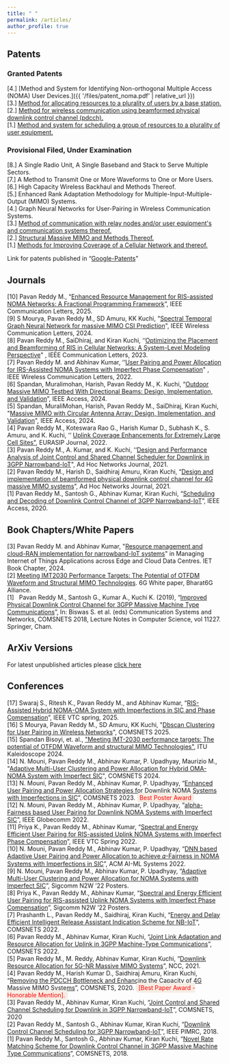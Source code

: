 ```yaml
---
title: " "
permalink: /articles/
author_profile: true
---
```


## Patents


### Granted Patents

[4.] [Method and System for Identifying Non-orthogonal Multiple Access (NOMA) User Devices.]({{ '/files/patent_noma.pdf' | relative_url }})    
[3.] [Method for allocating resources to a plurality of users by a base station.](https://patentscope.wipo.int/search/en/detail.jsf?docId=IN435570265)  
[2.] [Method for wireless communication using beamformed physical downlink control channel (pdcch).](https://patentscope.wipo.int/search/en/detail.jsf?docId=US344958492)  
[1.] [Method and system for scheduling a group of resources to a plurality of user equipment.](https://patentscope.wipo.int/search/en/detail.jsf?docId=IN283945091)  

### Provisional Filed, Under Examination

[8.] A Single Radio Unit, A Single Baseband and Stack to Serve Multiple Sectors.  
[7.] A Method to Transmit One or More Waveforms to One or More Users.  
[6.] High Capacity Wireless Backhaul and Methods Thereof.  
[5.] Enhanced Rank Adaptation Methodology for Multiple-Input-Multiple-Output (MIMO) Systems.  
[4.] Graph Neural Networks for User-Pairing in Wireless Communication Systems.  
[3.] [Method of communication with relay nodes and/or user equipment's and communication systems thereof.](https://patentscope.wipo.int/search/en/detail.jsf?docId=WO2024079751)  
[2.] [Structural Massive MIMO and Methods Thereof.](https://patentscope.wipo.int/search/en/detail.jsf?docId=WO2024224420)  
[1.] [Methods for Improving Coverage of a Cellular Network and thereof.](https://patentscope.wipo.int/search/en/detail.jsf?docId=IN351883114)  

Link for patents published in “[Google-Patents](https://patents.google.com/?inventor=Pavan+Kumar+Reddy+MANNE)”   

## Journals


[10] Pavan Reddy M., “[Enhanced Resource Management for RIS-assisted NOMA Networks: A Fractional Programming Framework](http://doi.org/10.1109/LCOMM.2025.3577767)”, IEEE Communication Letters, 2025.  
[9] S Mourya, Pavan Reddy M., SD Amuru, KK Kuchi, "[Spectral Temporal Graph Neural Network for massive MIMO CSI Prediction](http://doi.org/10.1109/LWC.2024.3372148)", IEEE Wireless Communication Letters, 2024.  
[8] Pavan Reddy M., SaiDhiraj, and Kiran Kuchi, ‘‘[Optimizing the Placement and Beamforming of RIS in Cellular Networks: A System-Level Modeling Perspective](https://doi.org/10.1109/LCOMM.2023.3329135)" , IEEE Communication Letters, 2023.  
[7] Pavan Reddy M. and Abhinav Kumar, ‘‘[User Pairing and Power Allocation for IRS-Assisted NOMA Systems with Imperfect Phase Compensation](https://ieeexplore.ieee.org/iel7/5962382/6065724/09881592.pdf)" , IEEE Wireless Communication Letters, 2022.  
[6] Spandan, Muralimohan, Harish, Pavan Reddy M., K. Kuchi, “[Outdoor Massive MIMO Testbed With Directional Beams: Design, Implementation, and Validation](https://ieeexplore.ieee.org/document/10857324)”, IEEE Access, 2024.  
[5] Spandan, MuraliMohan, Harish, Pavan Reddy M., SaiDhiraj, Kiran Kuchi, "[Massive MIMO with Circular Antenna Array: Design, Implementation, and Validation](https://ieeexplore.ieee.org/document/10419340)", IEEE Access, 2024.  
[4] Pavan Reddy M., Koteswara Rao G., Harish Kumar D., Subhash K., S. Amuru, and K. Kuchi, ‘‘ [Uplink Coverage Enhancements for Extremely Large Cell Sites"](https://jwcn-eurasipjournals.springeropen.com/track/pdf/10.1186/s13638-022-02133-3.pdf), EURASIP Journal, 2022.  
[3] Pavan Reddy M., A. Kumar, and K. Kuchi, ‘‘[Design and Performance Analysis of Joint Control and Shared Channel Scheduler for Downlink in 3GPP Narrowband-IoT](https://www.sciencedirect.com/science/article/abs/pii/S1570870521000184)", Ad Hoc Networks Journal, 2021.  
[2] Pavan Reddy M., Harish D., Saidhiraj Amuru, Kiran Kuchi, “[Design and implementation of beamformed physical downlink control channel for 4G massive MIMO systems](https://www.sciencedirect.com/science/article/abs/pii/S1570870520307034)”, Ad Hoc Networks Journal, 2021.  
[1] Pavan Reddy M., Santosh G., Abhinav Kumar, Kiran Kuchi, “[Scheduling and Decoding of Downlink Control Channel of 3GPP Narrowband-IoT](https://ieeexplore.ieee.org/document/9204712/)”, IEEE Access, 2020.  

## Book Chapters/White Papers
[3] Pavan Reddy M. and Abhinav Kumar, "[Resource management and cloud-RAN implementation for narrowband-IoT systems](https://digital-library.theiet.org/content/books/10.1049/pbpc027e_ch3)" in Managing Internet of Things Applications across Edge and Cloud Data Centres. IET Book Chapter, 2024.  
[2] [Meeting IMT2030 Performance Targets: The Potential of OTFDM Waveform and Structural MIMO Technologies](https://bharat6galliance.com/bharat6G/public/assets/report/document_28222201.pdf). 6G White paper, Bharat6G Alliance.  
[1]   Pavan Reddy M., Santosh G., Kumar A., Kuchi K. (2019), “[Improved Physical Downlink Control Channel for 3GPP Massive Machine Type Communications](https://link.springer.com/chapter/10.1007/978-3-030-10659-1_1)”, In: Biswas S. et al. (eds) Communication Systems and Networks, COMSNETS 2018, Lecture Notes in Computer Science, vol 11227. Springer, Cham.
  
## ArXiv Versions
For latest unpublished articles please [click here](https://arxiv.org/search/eess?searchtype=author&query=M.%2C+P+R) 

## Conferences
[17] Swaraj S., Ritesh K., Pavan Reddy M., and Abhinav Kumar, “[RIS-Assisted Hybrid NOMA-OMA System with Imperfections in SIC and Phase Compensation](https://ieeexplore.ieee.org/document/11174557)”, IEEE VTC spring, 2025.  
[16] S Mourya, Pavan Reddy M., SD Amuru, KK Kuchi, "[Dbscan Clustering for User Pairing in Wireless Networks](https://doi.org/10.1109/COMSNETS63942.2025.10885692)", COMSNETS 2025.  
[15] Spandan Bisoyi, et. al., ["Meeting IMT-2030 performance targets: The potential of OTFDM Waveform and structural MIMO Technologies"](https://www.itu.int/en/ITU-T/academia/kaleidoscope/2024/PublishingImages/Pages/default/KALEIDOSCOPE%202024%20CONFERENCE%20PROCEEDINGS.pdf), ITU Kaleidoscope 2024.  
[14] N. Mouni, Pavan Reddy M., Abhinav Kumar, P. Upadhyay, Maurizio M., "[Adaptive Multi-User Clustering and Power Allocation for Hybrid OMA-NOMA System with Imperfect SIC](https://ieeexplore.ieee.org/document/10426961/)", COMSNETS 2024.  
[13] N. Mouni, Pavan Reddy M., Abhinav Kumar, P. Upadhyay, “[Enhanced User Pairing and Power Allocation Strategies for Downlink NOMA Systems with Imperfections in SIC](https://ieeexplore.ieee.org/document/10041284/)”, COMSNETS 2023. <span style="background-color:#f6ede4; color:red; padding:3px 6px; border-radius:6px;">
Best Poster Award
</span>  
[12] N. Mouni, Pavan Reddy M., Abhinav Kumar, P. Upadhyay, “[alpha-Fairness based User Pairing for Downlink NOMA Systems with Imperfect SIC](https://ieeexplore.ieee.org/document/10001663#:~:text=We%20consider%20a%202%2Duser,Fairness%20among%20the%20paired%20users.)”, IEEE Globecomm 2022.  
[11] Priya K., Pavan Reddy M., Abhinav Kumar, “[Spectral and Energy Efficient User Pairing for RIS-assisted Uplink NOMA Systems with Imperfect Phase Compensation](https://ieeexplore.ieee.org/document/9861026/)”, IEEE VTC Spring 2022.  
[10] N. Mouni, Pavan Reddy M., Abhinav Kumar, P. Upadhyay, “[DNN based Adaptive User Pairing and Power Allocation to achieve 𝛼-Fairness in NOMA Systems with Imperfections in SIC](https://dl.acm.org/doi/abs/10.1145/3564121.3565042)”, ACM AI-ML Systems 2022.  
[9] N. Mouni, Pavan Reddy M., Abhinav Kumar, P. Upadhyay, “[Adaptive Multi-User Clustering and Power Allocation for NOMA Systems with Imperfect SIC](https://pavanreddymanne.github.io/publications.html)”, Sigcomm N2W ’22 Posters.  
[8] Priya K., Pavan Reddy M., Abhinav Kumar, “[Spectral and Energy Efficient User Pairing for RIS-assisted Uplink NOMA Systems with Imperfect Phase Compensation](https://pavanreddymanne.github.io/publications.html)”, Sigcomm N2W ’22 Posters.  
[7] Prashanth L., Pavan Reddy M., Saidhiraj, Kiran Kuchi, “[Energy and Delay Efficient Intelligent Release Assistant Indication Scheme for NB-IoT](https://ieeexplore.ieee.org/document/9668381)”, COMSNETS 2022.  
[6] Pavan Reddy M., Abhinav Kumar, Kiran Kuchi, “[Joint Link Adaptation and Resource Allocation for Uplink in 3GPP Machine-Type Communications](https://ieeexplore.ieee.org/document/9668335)”, COMSNETS 2022.  
[5] Pavan Reddy M., M. Reddy, Abhinav Kumar, Kiran Kuchi, “[Downlink Resource Allocation for 5G-NR Massive MIMO Systems](https://ieeexplore.ieee.org/document/9530169/)”, NCC, 2021.  
[4] Pavan Reddy M., Harish Kumar D., Saidhiraj Amuru, Kiran Kuchi, “[Removing the PDCCH Bottleneck and Enhancing the Capacity of 4G Massive MIMO Systems](https://ieeexplore.ieee.org/document/9027449)”, COMSNETS, 2020. <span style="background-color:#f6ede4; color:red; padding:3px 6px; border-radius:6px;">
[Best Paper Award - Honorable Mention].
</span>   
[3] Pavan Reddy M., Abhinav Kumar, Kiran Kuchi, “[Joint Control and Shared Channel Scheduling for Downlink in 3GPP Narrowband-IoT](https://ieeexplore.ieee.org/document/9027476)”, COMSNETS, 2020  
[2] Pavan Reddy M., Santosh G., Abhinav Kumar, Kiran Kuchi, “[Downlink Control Channel Scheduling for 3GPP Narrowband-IoT](https://ieeexplore.ieee.org/document/8580749/)”, IEEE PIMRC, 2018.   
[1] Pavan Reddy M., Santosh G., Abhinav Kumar, Kiran Kuchi, “[Novel Rate Matching Scheme for Downlink Control Channel in 3GPP Massive Machine Type Communications](https://ieeexplore.ieee.org/document/8328196)”, COMSNETS, 2018.  

